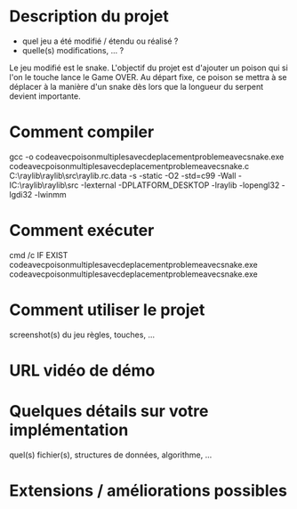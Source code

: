 # Description du projet
- quel jeu a été modifié / étendu ou réalisé ?
- quelle(s) modifications, ... ?

Le jeu modifié est le snake. L'objectif du projet est d'ajouter un poison qui si l'on le touche lance le Game OVER. Au départ fixe, ce poison se mettra à se déplacer à la manière d'un snake dès lors
que la longueur du serpent devient importante. 
# Comment compiler

gcc -o codeavecpoisonmultiplesavecdeplacementproblemeavecsnake.exe codeavecpoisonmultiplesavecdeplacementproblemeavecsnake.c C:\raylib\raylib\src\raylib.rc.data -s -static -O2 -std=c99 -Wall -IC:\raylib\raylib\src -Iexternal -DPLATFORM_DESKTOP -lraylib -lopengl32 -lgdi32 -lwinmm

# Comment exécuter

cmd /c IF EXIST codeavecpoisonmultiplesavecdeplacementproblemeavecsnake.exe codeavecpoisonmultiplesavecdeplacementproblemeavecsnake.exe

# Comment utiliser le projet
screenshot(s) du jeu
règles, touches, ...
# URL vidéo de démo
# Quelques détails sur votre implémentation
quel(s) fichier(s), structures de données, algorithme, ...
# Extensions / améliorations possibles

